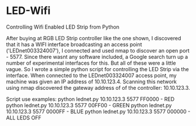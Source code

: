 # LED-Wifi
Controlling Wifi Enabled LED Strip from Python

After buying at RGB LED Strip controller like the one shown, I discovered that it has a WIFI interface broadcasting an access point ('LEDnet003324007'), I connected and used nmap to discover an open port - 5577. Since there wasnt any software included, a Google search turn up a number of experimental interfaces for this. But all of these were a little vague. So I wrote a  simple python script for controlling the LED Strip via the interface.
When connected to the LEDnet003324007 access point, my machine was given an IP address of 10.10.123.4. Scanning this network using nmap discovered the gateway address of of the controller:  10.10.123.3. 

Script use examples:
  python lednet.py 10.10.123.3 5577 FF0000  - RED
  python lednet.py 10.10.123.3 5577 00FF00  - GREEN
  python lednet.py 10.10.123.3 5577 0000FF  - BLUE
  python lednet.py 10.10.123.3 5577 000000  - ALL LEDS OFF
  
